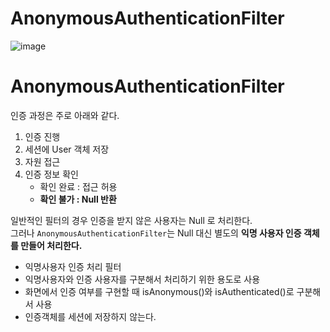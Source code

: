 AnonymousAuthenticationFilter
===============================
![image](https://user-images.githubusercontent.com/50267433/129204106-4afc0a7c-9001-480e-9a46-19f623705d14.png)

# AnonymousAuthenticationFilter  
인증 과정은 주로 아래와 같다.   

1. 인증 진행
2. 세션에 User 객체 저장 
3. 자원 접근 
4. 인증 정보 확인 
    * 확인 완료 : 접근 허용   
    * **확인 불가 : Null 반환**   
   
일반적인 필터의 경우 인증을 받지 않은 사용자는 Null 로 처리한다.       
그러나 `AnonymousAuthenticationFilter`는 Null 대신 별도의 **익명 사용자 인증 객체를 만들어 처리한다.**       




* 익명사용자 인증 처리 필터 
* 익명사용자와 인증 사용자를 구분해서 처리하기 위한 용도로 사용  
* 화면에서 인증 여부를 구현할 때 isAnonymous()와 isAuthenticated()로 구분해서 사용
* 인증객체를 세션에 저장하지 않는다.   



